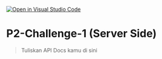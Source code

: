 [![Open in Visual Studio Code](https://classroom.github.com/assets/open-in-vscode-718a45dd9cf7e7f842a935f5ebbe5719a5e09af4491e668f4dbf3b35d5cca122.svg)](https://classroom.github.com/online_ide?assignment_repo_id=15153288&assignment_repo_type=AssignmentRepo)
# P2-Challenge-1 (Server Side)

> Tuliskan API Docs kamu di sini
